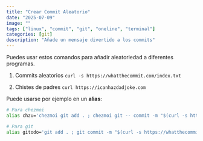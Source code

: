 ```yaml
---
title: "Crear Commit Aleatorio"
date: "2025-07-09"
image: ""
tags: ["linux", "commit", "git", "oneline", "terminal"]
categories: [git]
description: "Añade un mensaje divertido a los commits"
---
```


Puedes usar estos comandos para añadir aleatoriedad a diferentes programas.

1. Commits aleatorios
   `curl -s https://whatthecommit.com/index.txt`

2. Chistes de padres
   `curl https://icanhazdadjoke.com`

Puede usarse por ejemplo en un **alias**:

```bash
# Para chezmoi
alias chzu='chezmoi git add . ; chezmoi git -- commit -m "$(curl -s https://whatthecommit.com/index.txt)" ; chezmoi git push'

# Para git
alias gitodo='git add . ; git commit -m "$(curl -s https://whatthecommit.com/index.txt)" ; git push'
```
